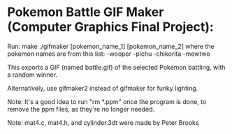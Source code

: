 # Pokemon Battle GIF Maker (Computer Graphics Final Project):

Run: make 
     ./gifmaker [pokemon_name_1] [pokemon_name_2]
        where the pokemon names are from this list:
    	  -wooper
	  -pichu
	  -chikorita
	  -mewtwo


This exports a GIF (named battle.gif) of the selected Pokemon battling, with a random winner.

Alternatively, use gifmaker2 instead of gifmaker for funky lighting.


Note: It's a good idea to run "rm *.ppm" once the program is done, to remove the ppm files, as they're no longer needed.

Note: mat4.c, mat4.h, and cylinder.3dt were made by Peter Brooks
